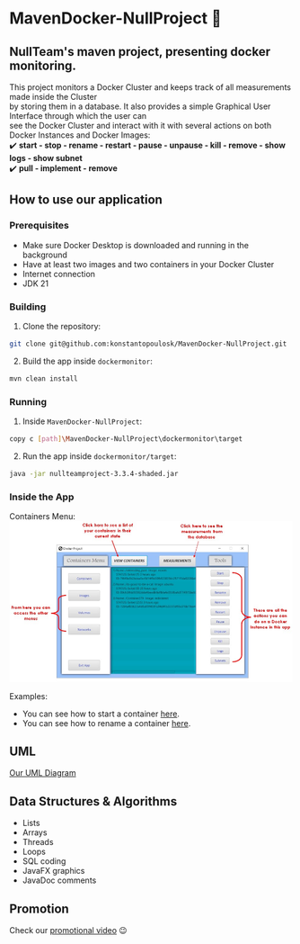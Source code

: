 # MavenDocker-NullProject :whale:
## NullTeam's maven project, presenting docker monitoring.
This project monitors a Docker Cluster and keeps track of all measurements made inside the Cluster    
by storing them in a database. It also provides a simple Graphical User Interface through which the user can   
see the Docker Cluster and interact with it with several actions on both Docker Instances and Docker Images:  
✔️ **start - stop - rename - restart - pause - unpause - kill - remove - show logs - show subnet**  
✔️ **pull - implement - remove**
## How to use our application
### Prerequisites
* Make sure Docker Desktop is downloaded and running in the background
* Have at least two images and two containers in your Docker Cluster
* Internet connection
* JDK 21
### Building
1. Clone the repository:
```sh
git clone git@github.com:konstantopoulosk/MavenDocker-NullProject.git
```
2. Build the app inside `dockermonitor`:
```sh
mvn clean install
```
### Running
1. Inside `MavenDocker-NullProject`:
```sh
copy c [path]\MavenDocker-NullProject\dockermonitor\target
```
2. Run the app inside `dockermonitor/target`:
```sh
java -jar nullteamproject-3.3.4-shaded.jar
```
### Inside the App
Containers Menu:  
![This is a simple manual for the Containers Menu](dockermonitor%2Fsrc%2Fmain%2Fresources%2FManualPhotos%2FMenuManual.jpg)  

Examples:  
* You can see how to start a container [here](dockermonitor/src/main/resources/ManualPhotos/StartManual.jpg).  
* You can see how to rename a container [here](dockermonitor/src/main/resources/ManualPhotos/RenameManual.jpg).
## UML
[Our UML Diagram](dockermonitor/src/main/resources/UML.png)
## Data Structures & Algorithms
- Lists
- Arrays 
- Threads
- Loops
- SQL coding
- JavaFX graphics
- JavaDoc comments

## Promotion
Check our [promotional video](https://www.youtube.com/watch?v=FigAYyGkeN8) 😉
